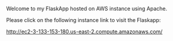 Welcome to my FlaskApp hosted on AWS instance using Apache. 

Please click on the following instance link to visit the Flaskapp:

http://ec2-3-133-153-180.us-east-2.compute.amazonaws.com/
